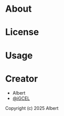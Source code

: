 # About

# License

# Usage

# Creator
- Albert
- [@iGCEL](https://www.roblox.com/users/481225191/profile)

Copyright (c) 2025 Albert
